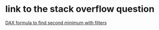 # link  to the stack overflow question
[DAX formula to find second minimum with filters](https://stackoverflow.com/questions/66001174/dax-formula-to-find-second-minimum-with-filters)
